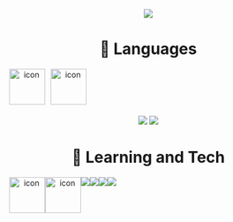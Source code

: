 <div align="center">
  <img src="https://capsule-render.vercel.app/api?type=Waving&text=al0214&fontColor=E2E2E2&fontAlign=50&color=799fc4&height=180" />
  
<!--   # About Me
  Machine Learning과 친숙한 IOS 개발자가 되기위해 노력하는 개발자 입니다.
  <a href="https://solstice-licorice-e1b.notion.site/87e96f83b99e42a3a325d01a3149fbb9"> <img src="https://img.shields.io/badge/Notion-000000?style=for-the-badge&logo=Notion&logoColor=white"/> </a> -->
  
  # 🦝 Languages
  <div>
    <div style="display: flex">
      <img src="https://techstack-generator.vercel.app/swift-icon.svg" alt="icon" width="40" style="width: 65px; height: 65px; margin-right: 10px; margin-bottom: 20px; display: inline" />
      <img src="https://techstack-generator.vercel.app/python-icon.svg" alt="icon" width="40" style="width: 65px; height: 65px; margin-right: 0px; margin-bottom: 20px; display: inline" />
    </div>
    <img src="https://img.shields.io/badge/SwiftUI-blue?style=for-the-badge&logo=Swift&logoColor=white" />
    <img src="https://img.shields.io/badge/PacketTracer-yellow?style=for-the-badge&logo=Gmail&logoColor=blue" />
    <br />
  </div>
  
   # 🐳 Learning and Tech
   <div>
     <div style="display: flex; align-items: flex-start;">
       <img src="https://techstack-generator.vercel.app/docker-icon.svg" alt="icon" width="65" height="65" />
       <img src="https://techstack-generator.vercel.app/aws-icon.svg" alt="icon" width="65" height="65" />
       <br>
       <img src="https://img.shields.io/badge/Pytorch-EE4C2C?style=for-the-badge&logo=Pytorch&logoColor=white" />
       <img src="https://img.shields.io/badge/PytorchLightning-792EE5?style=for-the-badge&logo=pytorchlightning&logoColor=white" />
       <br>
       <img src="https://img.shields.io/badge/MongoDB-47A248?style=for-the-badge&logo=MongoDB&logoColor=white" />
       <img src="https://img.shields.io/badge/plotly-3F4F75?style=for-the-badge&logo=plotly&logoColor=white" />
     </div>
      
     
   </div>
</div>

